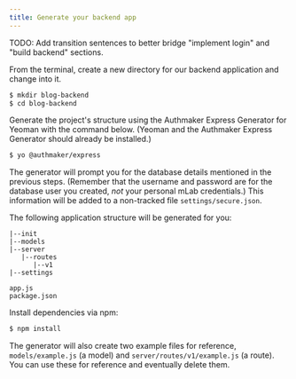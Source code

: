 ```yaml
---
title: Generate your backend app
---
```


TODO: Add transition sentences to better bridge "implement login" and "build backend" sections.

From the terminal, create a new directory for our backend application and change into it.

```bash
$ mkdir blog-backend
$ cd blog-backend
```

Generate the project's structure using the Authmaker Express Generator for Yeoman with the command below. (Yeoman and the Authmaker Express Generator should already be installed.)

```bash
$ yo @authmaker/express
```

The generator will prompt you for the database details mentioned in the previous steps. (Remember that the username and password are for the database user you created, _not_ your personal mLab credentials.) This information will be added to a non-tracked file `settings/secure.json`.

The following application structure will be generated for you:

```text
|--init
|--models
|--server
   |--routes
      |--v1
|--settings

app.js
package.json
```

Install dependencies via npm:

```bash
$ npm install
```

The generator will also create two example files for reference, `models/example.js` (a model) and `server/routes/v1/example.js` (a route). You can use these for reference and eventually delete them.
